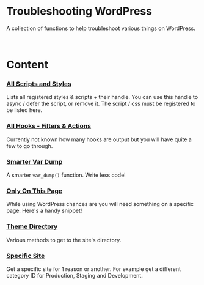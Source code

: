 # Troubleshooting WordPress

A collection of functions to help troubleshoot various things on WordPress. 

<br>

# Content

### [All Scripts and Styles](registered-style-script.php)
Lists all registered styles & scripts + their handle. You can use this handle to async / defer the script, or remove it. The script / css must be registered to be listed here.

### [All Hooks - Filters & Actions](actions-filters.php)
Currently not known how many hooks are output but you will have quite a few to go through.

### [Smarter Var Dump](v_dump.php)
A smarter `var_dump()` function. Write less code!

### [Only On This Page](current-page.php)
While using WordPress chances are you will need something on a specific page. Here's a handy snippet!

### [Theme Directory](theme-directory.php)
Various methods to get to the site's directory.

### [Specific Site](theme-directory.php)
Get a specific site for 1 reason or another. For example get a different category ID for Production, Staging and Development.
